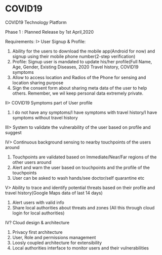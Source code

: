 # COVID19
COVID19 Technology Platform

Phase 1 : Planned Release by 1st April,2020

Requirements:
I> User Signup & Profile:
1. Ability for the users to download the mobile app(Android for now) and signup using their mobile phone number(2-step verification)
2. Profile: Signup user is mandated to update his/her profile(Full Name, Age, Gender, Existing Diseases, 2020 Travel history, COVID19 symptoms
3. Allow to access location and Radios of the Phone for sensing and location sharing purpose
4. Sign the consent form about sharing meta data of the user to help others. Remember, we wil keep personal data extremely private.

II> COVID19 Symptoms part of User profile
1. I do not have any symptoms/I have symptoms with travel history/I have symptoms without travel history

III> System to validate the vulnerability of the user based on profile and suggest

IV> Continuous background sensing to nearby touchpoints of the users around
1. Touchpoints are validated based on Immediate/Near/Far regions of the other users around
2. Alert and warn the user based on touchpoints and the profile of the touchpoints
3. User can be asked to wash hands/see doctor/self quarantine etc

V> Ability to trace and identify potential threats based on their profile and travel history(Google Maps data of last 14 days)
1. Alert users with valid info
2. Share local authorities about threats and zones (All this through cloud login for local authorities)

IV? Cloud design & architecture
1. Privacy first architecture
2. User, Role and permissions management
3. Loosly coupled architecture for extensibility 
4. Local authorities interface to monitor users and their vulnerabilities
